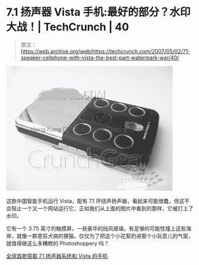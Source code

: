 # 7.1 扬声器 Vista 手机:最好的部分？水印大战！| TechCrunch | 40

> 原文：<https://web.archive.org/web/https://techcrunch.com/2007/05/02/71-speaker-cellphone-with-vista-the-best-part-watermark-war/40/>

![71-2.jpg](img/55c5892e02f180eaa6b102cddc0fdd2a.png)

这款中国智能手机运行 Vista，配有 7.1 环绕声扬声器，看起来可能很蠢，但这不会阻止一个又一个网站运行它，正如我们从上面的图片中看到的那样，它被打上了水印。

它有一个 3.75 英寸的触摸屏，一些豪华的挡风玻璃，有足够的可能性撞上这些海岸，就像一群患狂犬病的狸猫。仅仅为了把这个小花絮扔进那个小玩意儿的气窗，就值得做这么多糟糕的 Photoshoppery 吗？

[全球首款搭载 7.1 扬声器系统和 Vista 的手机](https://web.archive.org/web/20180305191701/http://justamp.blogspot.com/2007/05/worlds-first-mobile-phone-with-71.html)